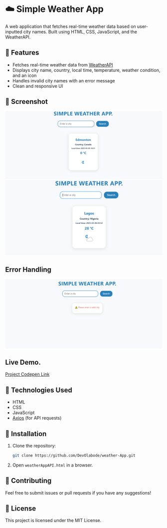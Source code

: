 # ☁️ Simple Weather App

A web application that fetches real-time weather data based on user-inputted city names. Built using HTML, CSS, JavaScript, and the WeatherAPI.

## 🚀 Features
- Fetches real-time weather data from [WeatherAPI](https://www.weatherapi.com/)
- Displays city name, country, local time, temperature, weather condition, and an icon
- Handles invalid city names with an error message
- Clean and responsive UI



## 📸 Screenshot
<img src="images/weather-edmonton.PNG"/>
<img src="images/weather-lagos.PNG"/>
 
 ## Error Handling 
 <img src="images/weather-error.PNG"/>

 ## Live Demo.
 [Project Codepen Link](https://codepen.io/DevOlabode/full/VYZoVLx)
 
## 🔧 Technologies Used
- HTML
- CSS
- JavaScript
- [Axios](https://github.com/axios/axios) (for API requests)

## 📂 Installation
1. Clone the repository:
   ```sh
   git clone https://github.com/DevOlabode/weather-App.git
   ```  
2. Open `weatherAppAPI.html` in a browser.

## 🤝 Contributing
Feel free to submit issues or pull requests if you have any suggestions!

## 📝 License
This project is licensed under the MIT License.
